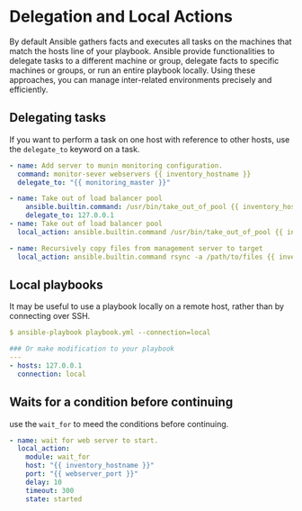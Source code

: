 # Delegation and Local Actions

By default Ansible gathers facts and executes all tasks on the machines that
match the hosts line of your playbook. Ansible provide functionalities to
delegate tasks to a different machine or group, delegate facts to specific
machines or groups, or run an entire playbook locally. Using these approaches,
you can manage inter-related environments precisely and efficiently.

## Delegating tasks

If you want to perform a task on one host with reference to other hosts, use
the `delegate_to` keyword on a task.

```yaml
- name: Add server to munin monitoring configuration.
  command: monitor-sever webservers {{ inventory_hostname }}
  delegate_to: "{{ monitoring_master }}"

- name: Take out of load balancer pool
    ansible.builtin.command: /usr/bin/take_out_of_pool {{ inventory_hostname }}
    delegate_to: 127.0.0.1
- name: Take out of load balancer pool
  local_action: ansible.builtin.command /usr/bin/take_out_of_pool {{ inventory_hostname }}

- name: Recursively copy files from management server to target
  local_action: ansible.builtin.command rsync -a /path/to/files {{ inventory_hostname }}:/path/to/target/
```

## Local playbooks

It may be useful to use a playbook locally on a remote host, rather than by
connecting over SSH.

```yaml
$ ansible-playbook playbook.yml --connection=local

### Or make modification to your playbook
---
- hosts: 127.0.0.1
  connection: local
```

## Waits for a condition before continuing

use the `wait_for` to meed the conditions before continuing.

```yaml
- name: wait for web server to start.
  local_action:
    module: wait_for
    host: "{{ inventory_hostname }}"
    port: "{{ webserver_port }}"
    delay: 10
    timeout: 300
    state: started
```
